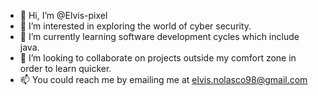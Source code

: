 - 👋 Hi, I’m @Elvis-pixel
- 👀 I’m interested in exploring the world of cyber security.
- 🌱 I’m currently learning software development cycles which include java.
- 💞️ I’m looking to collaborate on projects outside my comfort zone in order to learn quicker. 
- 📫 You could reach me by emailing me at elvis.nolasco98@gmail.com

